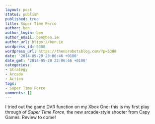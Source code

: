 ```yaml
---
layout: post
status: publish
published: true
title: Super Time Force
author: ben
author_login: ben
author_email: ben@ben.ie
author_url: https://ben.ie
wordpress_id: 5308
wordpress_url: https://thenorobotsblog.com/?p=5308
date: '2014-05-20 23:06:46 +0100'
date_gmt: '2014-05-20 22:06:46 +0100'
categories:
- Strategy
- Arcade
- Action
tags:
- Super Time Force
comments: []
---
```

<p>I tried out the game DVR function on my Xbox One; this is my first play through of <em>Super Time Force</em>, the new arcade-style shooter from Capy Games. Review to come!</p>
